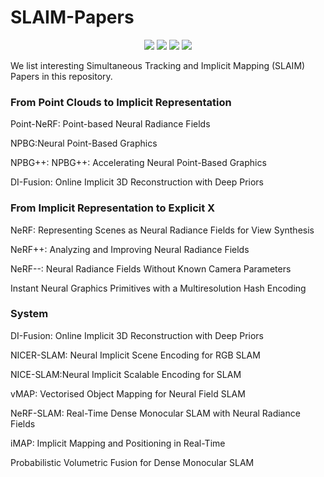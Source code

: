 # SLAIM-Papers 
<p align="center">
  <a href=""><img src="https://img.shields.io/badge/NeRF-4b44ce.svg"></a>
  <a href=""><img src="https://img.shields.io/badge/SLAM-red.svg"></a>
  <a href=""><img src="https://img.shields.io/badge/Representation-Implicit-green.svg"></a>
  <a href=""><img src="https://img.shields.io/badge/Representation-Explicit-green.svg"></a>
</p>
  

We list interesting Simultaneous Tracking and Implicit Mapping (SLAIM) Papers in this repository.


### From Point Clouds to Implicit Representation 
Point-NeRF: Point-based Neural Radiance Fields 

NPBG:Neural Point-Based Graphics

NPBG++: NPBG++: Accelerating Neural Point-Based Graphics 

DI-Fusion: Online Implicit 3D Reconstruction with Deep Priors

### From Implicit Representation to Explicit X

NeRF: Representing Scenes as Neural Radiance Fields for View Synthesis

NeRF++: Analyzing and Improving Neural Radiance Fields

NeRF--: Neural Radiance Fields Without Known Camera Parameters

Instant Neural Graphics Primitives with a Multiresolution Hash Encoding

### System
DI-Fusion: Online Implicit 3D Reconstruction with Deep Priors

NICER-SLAM: Neural Implicit Scene Encoding for RGB SLAM

NICE-SLAM:Neural Implicit Scalable Encoding for SLAM

vMAP: Vectorised Object Mapping for Neural Field SLAM

NeRF-SLAM: Real-Time Dense Monocular SLAM with Neural Radiance Fields

iMAP: Implicit Mapping and Positioning in Real-Time

Probabilistic Volumetric Fusion for Dense Monocular SLAM


